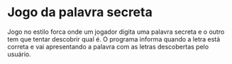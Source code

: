 # Jogo da palavra secreta
Jogo no estilo forca onde um jogador digita uma palavra secreta e o outro tem que tentar descobrir qual é. O programa informa quando a letra está correta e vai apresentando a palavra com as letras descobertas pelo usuário.
